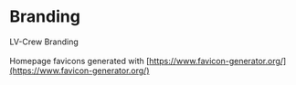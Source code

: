 # Branding
LV-Crew Branding<br>
<br>
Homepage favicons generated with [https://www.favicon-generator.org/](https://www.favicon-generator.org/)<br>

